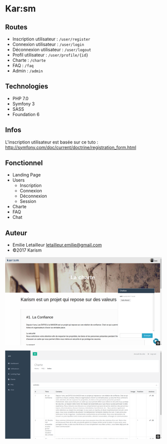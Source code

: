 # Kar:sm

## Routes
* Inscription utilisateur : `/user/register`
* Connexion utilisateur : `/user/login`
* Déconnexion utilisateur : `/user/logout`
* Profil utilisateur : `/user/profile/{id}`
* Charte : `/charte`
* FAQ : `/faq`
* Admin : `/admin`


## Technologies
* PHP 7.0
* Symfony 3
* SASS
* Foundation 6


## Infos
L'inscription utilisateur est basée sur ce tuto : http://symfony.com/doc/current/doctrine/registration_form.html  


## Fonctionnel
* Landing Page
* Users
    * Inscription
    * Connexion
    * Déconnexion
    * Session
* Charte
* FAQ
* Chat


## Auteur
* Emilie Letailleur <letailleur.emilie@gmail.com>  
* ©2017 Karism 




<img src="web/img/charte.png?raw=true" /><br>

<img src="web/img/admin.png?raw=true" />
  

